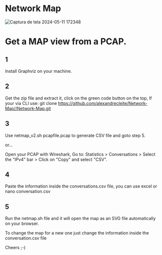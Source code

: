# Network Map

![Captura de tela 2024-05-11 172348](https://github.com/startdias2/Network-Map/assets/127363682/98ceb782-3312-4481-94a4-99d72cc77d16)

# Get a MAP view from a PCAP. 

## 1 
Install Graphviz on your machine.

## 2
Get the zip file and extract it, click on the green code button on the top,
If your via CLI use: 
git clone https://github.com/alexandrecleite/Network-Map//Network-Map.git

## 3
Use netmap_v2.sh pcapfile.pcap to generate CSV file and goto step 5.

or...

Open your PCAP with Wireshark, 
Go to:
Statistics  >  Conversations  >  Select the "IPv4" bar > Click on "Copy" and select "CSV".

## 4
Paste the information inside the conversations.csv file,
you can use excel or nano conversation.csv

## 5
Run the netmap.sh file and it will open the map as an SVG file automatically on your browser.

To change the map for a new one just change the information inside the conversation.csv file 

Cheers ;-)
